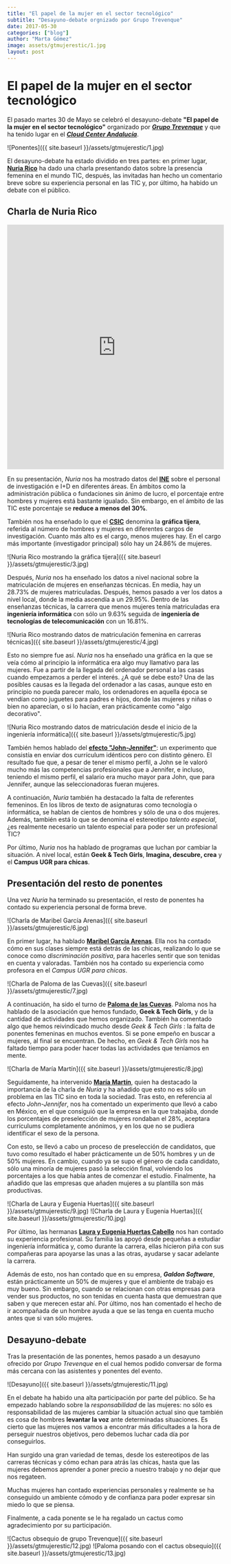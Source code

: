 ```yaml
---
title: "El papel de la mujer en el sector tecnológico"
subtitle: "Desayuno-debate orgnizado por Grupo Trevenque"
date: 2017-05-30
categories: ["blog"]
author: "Marta Gómez"
image: assets/gtmujerestic/1.jpg
layout: post
---
```


# El papel de la mujer en el sector tecnológico

El pasado martes 30 de Mayo se celebró el desayuno-debate __"El papel de la mujer en el sector tecnológico"__ organizado por [___Grupo Trevenque___](https://www.trevenque.es/) y que ha tenido lugar en el [___Cloud Center Andalucía___](http://cca.trevenque.es/).

![Ponentes]({{ site.baseurl }}/assets/gtmujerestic/1.jpg)

El desayuno-debate ha estado dividido en tres partes: en primer lugar, [__Nuria Rico__](https://twitter.com/NuriaStatgirl) ha dado una charla presentando datos sobre la presencia femenina en el mundo TIC, después, las invitadas han hecho un comentario breve sobre su experiencia personal en las TIC y, por último, ha habido un debate con el público.

## Charla de Nuria Rico

<style>
.responsive-wrap iframe{ max-width: 100%;}
</style>
<div class="responsive-wrap">
<!-- this is the embed code provided by Google -->
  <iframe src="https://docs.google.com/presentation/d/1hZaL1eONhhjHJqUXeq0RCRcAorv0yoAf66VyYdKhVrg/embed?start=false&loop=false&delayms=3000" frameborder="0" width="960" height="569" allowfullscreen="true" mozallowfullscreen="true" webkitallowfullscreen="true"></iframe>
<!-- Google embed ends -->
</div>

En su presentación, _Nuria_ nos ha mostrado datos del [__INE__](http://www.ine.es/) sobre el personal de investigación e I+D en diferentes áreas. En ámbitos como la administración pública o fundaciones sin ánimo de lucro, el porcentaje entre hombres y mujeres está bastante igualado. Sin embargo, en el ámbito de las TIC este porcentaje se __reduce a menos del 30%__.

También nos ha enseñado lo que el [__CSIC__](http://www.csic.es/mujeres-y-ciencia) denomina la __gráfica tijera__, referida al número de hombres y mujeres en diferentes cargos de investigación. Cuanto más alto es el cargo, menos mujeres hay. En el cargo más importante (investigador principal) sólo hay un 24.86% de mujeres.

![Nuria Rico mostrando la gráfica tijera]({{ site.baseurl }}/assets/gtmujerestic/3.jpg)

Después, _Nuria_ nos ha enseñado los datos a nivel nacional sobre la matriculación de mujeres en enseñanzas técnicas. En media, hay un 28.73% de mujeres matriculadas. Después, hemos pasado a ver los datos a nivel local, donde la media ascendía a un 29.95%. Dentro de las enseñanzas técnicas, la carrera que menos mujeres tenía matriculadas era __ingeniería informática__ con sólo un 9.63% seguida de __ingeniería de tecnologías de telecomunicación__ con un 16.81%.

![Nuria Rico mostrando datos de matriculación femenina en carreras técnicas]({{ site.baseurl }}/assets/gtmujerestic/4.jpg)

Esto no siempre fue así. _Nuria_ nos ha enseñado una gráfica en la que se veía cómo al principio la informática era algo muy llamativo para las mujeres. Fue a partir de la llegada del ordenador personal a las casas cuando empezamos a perder el interés. ¿A qué se debe esto? Una de las posibles causas es la llegada del ordenador a las casas, aunque esto en principio no pueda parecer malo, los ordenadores en aquella época se vendían como juguetes para padres e hijos, donde las mujeres y niñas o bien no aparecían, o si lo hacían, eran prácticamente como "algo decorativo".

![Nuria Rico mostrando datos de matriculación desde el inicio de la ingeniería informática]({{ site.baseurl }}/assets/gtmujerestic/5.jpg)

También hemos hablado del [__efecto "John-Jennifer"__](http://gender.stanford.edu/news/2014/why-does-john-get-stem-job-rather-jennifer): un experimento que consistía en enviar dos currículum idénticos pero con distinto género. El resultado fue que, a pesar de tener el mismo perfil, a John se le valoró mucho más las competencias profesionales que a Jennifer, e incluso, teniendo el mismo perfil, el salario era mucho mayor para John, que para Jennifer, aunque las seleccionadoras fueran mujeres.

A continuación, _Nuria_ también ha destacado la falta de referentes femeninos. En los libros de texto de asignaturas como tecnología o informática, se hablan de cientos de hombres y sólo de una o dos mujeres. Además, también está lo que se denomina el estereotipo _talento especial_, ¿es realmente necesario un talento especial para poder ser un profesional TIC?

Por último, _Nuria_ nos ha hablado de programas que luchan por cambiar la situación. A nivel local, están __Geek & Tech Girls__, __Imagina, descubre, crea__ y el __Campus UGR para chicas__.

## Presentación del resto de ponentes

Una vez _Nuria_ ha terminado su presentación, el resto de ponentes ha contado su experiencia personal de forma breve.

![Charla de Maribel García Arenas]({{ site.baseurl }}/assets/gtmujerestic/6.jpg)

En primer lugar, ha hablado [__Maribel García Arenas__](https://twitter.com/MIsGArenas). Ella nos ha contado cómo en sus clases siempre está detrás de las chicas, realizando lo que se conoce como _discriminación positiva_, para hacerles sentir que son tenidas en cuenta y valoradas. También nos ha contado su experiencia como profesora en el _Campus UGR para chicas_.

![Charla de Paloma de las Cuevas]({{ site.baseurl }}/assets/gtmujerestic/7.jpg)

A continuación, ha sido el turno de [__Paloma de las Cuevas__](https://twitter.com/unintendedbear). Paloma nos ha hablado de la asociación que hemos fundado, __Geek & Tech Girls__, y de la cantidad de actividades que hemos organizado. También ha comentado algo que hemos reivindicado mucho desde _Geek & Tech Girls_ : la falta de ponentes femeninas en muchos eventos. Si se pone empeño en buscar a mujeres, al final se encuentran. De hecho, en _Geek & Tech Girls_ nos ha faltado tiempo para poder hacer todas las actividades que teníamos en mente.

![Charla de María Martín]({{ site.baseurl }}/assets/gtmujerestic/8.jpg)

Seguidamente, ha intervenido [__María Martín__](https://twitter.com/generoenaccion), quien ha destacado la importancia de la charla de _Nuria_ y ha añadido que esto no es sólo un problema en las TIC sino en toda la sociedad. Tras esto, en referencia al efecto _John-Jennifer_, nos ha comentado un experimento que llevó a cabo en México, en el que consiguió que la empresa en la que trabajaba, donde los porcentajes de preselección de mujeres rondaban el 28%, aceptara currículums completamente anónimos, y en los que no se pudiera identificar el sexo de la persona.

Con esto, se llevó a cabo un proceso de preselección de candidatos, que tuvo como resultado el haber prácticamente un de 50% hombres y un de 50% mujeres. En cambio, cuando ya se supo el género de cada candidato, sólo una minoría de mujeres pasó la selección final, volviendo los porcentajes a los que había antes de comenzar el estudio. Finalmente, ha añadido que las empresas que añaden mujeres a su plantilla son más productivas.

![Charla de Laura y Eugenia Huertas]({{ site.baseurl }}/assets/gtmujerestic/9.jpg)
![Charla de Laura y Eugenia Huertas]({{ site.baseurl }}/assets/gtmujerestic/10.jpg)

Por último, las hermanas [__Laura y Eugenia Huertas Cabello__](https://twitter.com/galdonsoftware) nos han contado su experiencia profesional. Su familia las apoyó desde pequeñas a estudiar ingeniería informática y, como durante la carrera, ellas hicieron piña con sus compañeras para apoyarse las unas a las otras, ayudarse y sacar adelante la carrera.

Además de esto, nos han contado que en su empresa, ___Galdon Software___, están prácticamente un 50% de mujeres y que el ambiente de trabajo es muy bueno. Sin embargo, cuando se relacionan con otras empresas para vender sus productos, no son tenidas en cuenta hasta que demuestran que saben y que merecen estar ahí. Por último, nos han comentado el hecho de ir acompañada de un hombre ayuda a que se las tenga en cuenta mucho antes que si van sólo mujeres.

## Desayuno-debate

Tras la presentación de las ponentes, hemos pasado a un desayuno ofrecido por _Grupo Trevenque_ en el cual hemos podido conversar de forma más cercana con las asistentes y ponentes del evento.

![Desayuno]({{ site.baseurl }}/assets/gtmujerestic/11.jpg)

En el debate ha habido una alta participación por parte del público. Se ha empezado hablando sobre la _responsabilidad_ de las mujeres: no sólo es responsabilidad de las mujeres cambiar la situación actual sino que también es cosa de hombres __levantar la voz__ ante determinadas situaciones. Es cierto que las mujeres nos vamos a encontrar más dificultades a la hora de perseguir nuestros objetivos, pero debemos luchar cada día por conseguirlos.

Han surgido una gran variedad de temas, desde los estereotipos de las carreras técnicas y cómo echan para atrás las chicas, hasta que las mujeres debemos aprender a poner precio a nuestro trabajo y no dejar que nos regateen.

Muchas mujeres han contado experiencias personales y realmente se ha conseguido un ambiente cómodo y de confianza para poder expresar sin miedo lo que se piensa.

Finalmente, a cada ponente se le ha regalado un cactus como agradecimiento por su participación.

![Cactus obsequio de grupo Trevenque]({{ site.baseurl }}/assets/gtmujerestic/12.jpg)
![Paloma posando con el cactus obsequio]({{ site.baseurl }}/assets/gtmujerestic/13.jpg)
